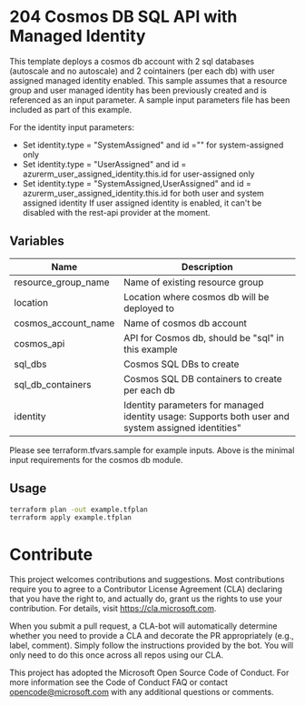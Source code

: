 # 204 Cosmos DB SQL API with Managed Identity
This template deploys a cosmos db account with 2 sql databases (autoscale and no autoscale) and 2 cointainers (per each db) with user assigned managed identity enabled. This sample assumes that a resource group and user managed identity has been previously created and is referenced as an input parameter. A sample input parameters file has been included as part of this example.

For the identity input parameters: 
- Set identity.type = "SystemAssigned" and id ="" for system-assigned only
- Set identity.type = "UserAssigned" and id = azurerm_user_assigned_identity.this.id for user-assigned only 
- Set identity.type = "SystemAssigned,UserAssigned" and id = azurerm_user_assigned_identity.this.id  for both user and system assigned identity
If user assigned identity is enabled, it can't be disabled with the rest-api provider at the moment. 

## Variables 
| Name | Description |
|-|-|
| resource_group_name | Name of existing resource group |
| location | Location where cosmos db will be deployed to | 
| cosmos_account_name | Name of cosmos db account | 
| cosmos_api | API for Cosmos db, should be "sql" in this example | 
| sql_dbs | Cosmos SQL DBs to create | 
| sql_db_containers | Cosmos SQL DB containers to create per each db | 
| identity | Identity parameters for managed identity usage: Supports both user and system assigned identities" | 

Please see terraform.tfvars.sample for example inputs. Above is the minimal input requirements for the cosmos db module. 

## Usage
```bash
terraform plan -out example.tfplan
terraform apply example.tfplan
```

# Contribute
This project welcomes contributions and suggestions. Most contributions require you to agree to a Contributor License Agreement (CLA) declaring that you have the right to, and actually do, grant us the rights to use your contribution. For details, visit https://cla.microsoft.com.

When you submit a pull request, a CLA-bot will automatically determine whether you need to provide a CLA and decorate the PR appropriately (e.g., label, comment). Simply follow the instructions provided by the bot. You will only need to do this once across all repos using our CLA.

This project has adopted the Microsoft Open Source Code of Conduct. For more information see the Code of Conduct FAQ or contact opencode@microsoft.com with any additional questions or comments.
